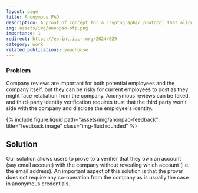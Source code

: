 ```yaml
---
layout: page
title: Anonymous PAO
description: A proof of concept for a cryptographic protocol that allows users to prove ownership of an account without revealing their account identifier.
img: assets/img/anonpao-otp.png
importance: 1
redirect: https://eprint.iacr.org/2024/029
category: work
related_publications: youchoose
---
```





### Problem
Company reviews are important for both potential employees and the company itself, but they can be risky for current employees to post as they might face retaliation from the company. Anonymous reviews can be faked, and third-party identity verification requires trust that the third party won't side with the company and disclose the employee's identity.

<div class="row">
    <div class="col-sm-6 mt- mt-md-0">
        {% include figure.liquid path="assets/img/anonpao-feedback" title="feedback image" class="img-fluid rounded" %}
    </div>
</div>

## Solution 
Our solution allows users to prove to a verifier that they own an account (say email account) with the company without revealing which account (i.e. the email address). An important aspect of this solution is that the prover does not require any co-operation from the company as is usually the case in anonymous credentials.


